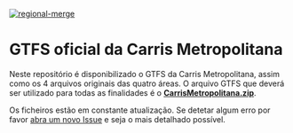 [![regional-merge](https://github.com/carrismetropolitana/gtfs/actions/workflows/regional-merge.yml/badge.svg)](https://github.com/carrismetropolitana/gtfs/actions/workflows/regional-merge.yml)

# GTFS oficial da Carris Metropolitana

Neste repositório é disponibilizado o GTFS da Carris Metropolitana, assim como os 4 arquivos originais das quatro áreas. O arquivo GTFS que deverá ser utilizado para todas as finalidades é o **[CarrisMetropolitana.zip](https://github.com/carrismetropolitana/gtfs/raw/live/CarrisMetropolitana.zip)**.

Os ficheiros estão em constante atualização. Se detetar algum erro por favor [abra um novo Issue](https://github.com/carrismetropolitana/gtfs/issues/new/choose) e seja o mais detalhado possível.
